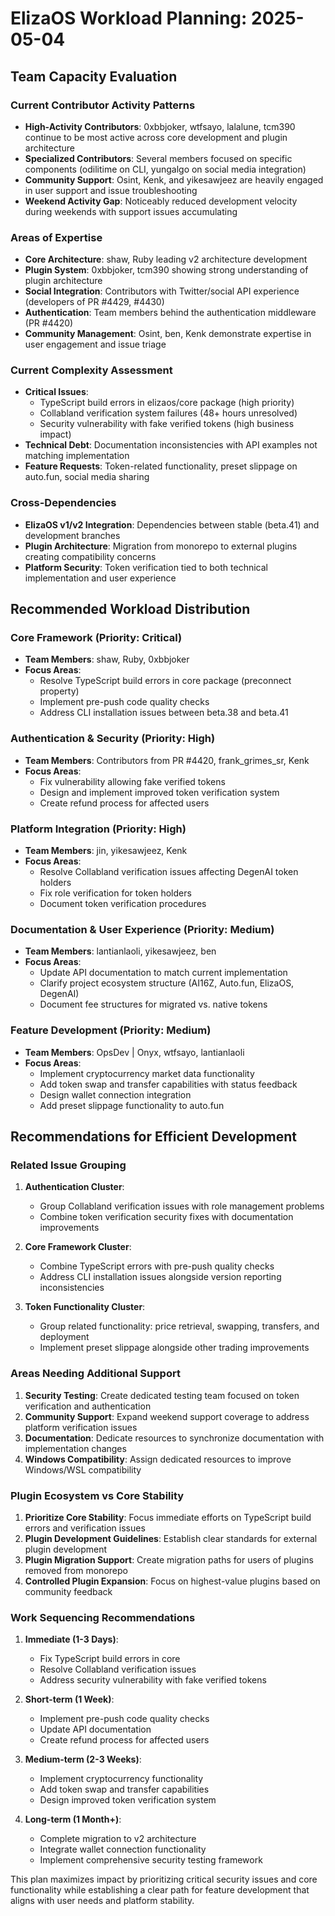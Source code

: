 # ElizaOS Workload Planning: 2025-05-04

## Team Capacity Evaluation

### Current Contributor Activity Patterns
- **High-Activity Contributors**: 0xbbjoker, wtfsayo, lalalune, tcm390 continue to be most active across core development and plugin architecture
- **Specialized Contributors**: Several members focused on specific components (odilitime on CLI, yungalgo on social media integration)
- **Community Support**: Osint, Kenk, and yikesawjeez are heavily engaged in user support and issue troubleshooting
- **Weekend Activity Gap**: Noticeably reduced development velocity during weekends with support issues accumulating

### Areas of Expertise
- **Core Architecture**: shaw, Ruby leading v2 architecture development
- **Plugin System**: 0xbbjoker, tcm390 showing strong understanding of plugin architecture
- **Social Integration**: Contributors with Twitter/social API experience (developers of PR #4429, #4430)
- **Authentication**: Team members behind the authentication middleware (PR #4420)
- **Community Management**: Osint, ben, Kenk demonstrate expertise in user engagement and issue triage

### Current Complexity Assessment
- **Critical Issues**: 
  - TypeScript build errors in elizaos/core package (high priority)
  - Collabland verification system failures (48+ hours unresolved)
  - Security vulnerability with fake verified tokens (high business impact)
- **Technical Debt**: Documentation inconsistencies with API examples not matching implementation
- **Feature Requests**: Token-related functionality, preset slippage on auto.fun, social media sharing

### Cross-Dependencies
- **ElizaOS v1/v2 Integration**: Dependencies between stable (beta.41) and development branches
- **Plugin Architecture**: Migration from monorepo to external plugins creating compatibility concerns
- **Platform Security**: Token verification tied to both technical implementation and user experience

## Recommended Workload Distribution

### Core Framework (Priority: Critical)
- **Team Members**: shaw, Ruby, 0xbbjoker
- **Focus Areas**: 
  - Resolve TypeScript build errors in core package (preconnect property)
  - Implement pre-push code quality checks
  - Address CLI installation issues between beta.38 and beta.41

### Authentication & Security (Priority: High)
- **Team Members**: Contributors from PR #4420, frank_grimes_sr, Kenk
- **Focus Areas**:
  - Fix vulnerability allowing fake verified tokens
  - Design and implement improved token verification system
  - Create refund process for affected users

### Platform Integration (Priority: High)
- **Team Members**: jin, yikesawjeez, Kenk
- **Focus Areas**:
  - Resolve Collabland verification issues affecting DegenAI token holders
  - Fix role verification for token holders
  - Document token verification procedures

### Documentation & User Experience (Priority: Medium)
- **Team Members**: lantianlaoli, yikesawjeez, ben
- **Focus Areas**:
  - Update API documentation to match current implementation
  - Clarify project ecosystem structure (AI16Z, Auto.fun, ElizaOS, DegenAI)
  - Document fee structures for migrated vs. native tokens

### Feature Development (Priority: Medium)
- **Team Members**: OpsDev | Onyx, wtfsayo, lantianlaoli
- **Focus Areas**:
  - Implement cryptocurrency market data functionality
  - Add token swap and transfer capabilities with status feedback
  - Design wallet connection integration
  - Add preset slippage functionality to auto.fun

## Recommendations for Efficient Development

### Related Issue Grouping
1. **Authentication Cluster**:
   - Group Collabland verification issues with role management problems
   - Combine token verification security fixes with documentation improvements

2. **Core Framework Cluster**:
   - Combine TypeScript errors with pre-push quality checks
   - Address CLI installation issues alongside version reporting inconsistencies

3. **Token Functionality Cluster**:
   - Group related functionality: price retrieval, swapping, transfers, and deployment
   - Implement preset slippage alongside other trading improvements

### Areas Needing Additional Support
1. **Security Testing**: Create dedicated testing team focused on token verification and authentication
2. **Community Support**: Expand weekend support coverage to address platform verification issues
3. **Documentation**: Dedicate resources to synchronize documentation with implementation changes
4. **Windows Compatibility**: Assign dedicated resources to improve Windows/WSL compatibility

### Plugin Ecosystem vs Core Stability
1. **Prioritize Core Stability**: Focus immediate efforts on TypeScript build errors and verification issues
2. **Plugin Development Guidelines**: Establish clear standards for external plugin development
3. **Plugin Migration Support**: Create migration paths for users of plugins removed from monorepo
4. **Controlled Plugin Expansion**: Focus on highest-value plugins based on community feedback

### Work Sequencing Recommendations
1. **Immediate (1-3 Days)**:
   - Fix TypeScript build errors in core
   - Resolve Collabland verification issues
   - Address security vulnerability with fake verified tokens

2. **Short-term (1 Week)**:
   - Implement pre-push code quality checks
   - Update API documentation
   - Create refund process for affected users

3. **Medium-term (2-3 Weeks)**:
   - Implement cryptocurrency functionality
   - Add token swap and transfer capabilities
   - Design improved token verification system

4. **Long-term (1 Month+)**:
   - Complete migration to v2 architecture
   - Integrate wallet connection functionality
   - Implement comprehensive security testing framework

This plan maximizes impact by prioritizing critical security issues and core functionality while establishing a clear path for feature development that aligns with user needs and platform stability.